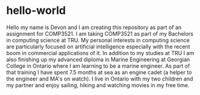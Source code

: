 # hello-world
Hello my name is Devon and I am creating this repository as part of an assignment for COMP3521. I am taking COMP3521 as part of my Bachelors in computing science at TRU. My personal interests in computing science are particularly focused on artificial intelligence especially with the recent boom in commercial applications of it. In addition to my studies at TRU I am also finishing up my advanced diploma in Marine Engineering at Georgian College in Ontario where I am learning to be a marine engineer. As part of that training I have spent 7.5 months at sea as an engine cadet (a helper to the engineer and MA's on watch). I live in Ontario with my two children and my partner and enjoy sailing, hiking and watching movies in my free time. 
